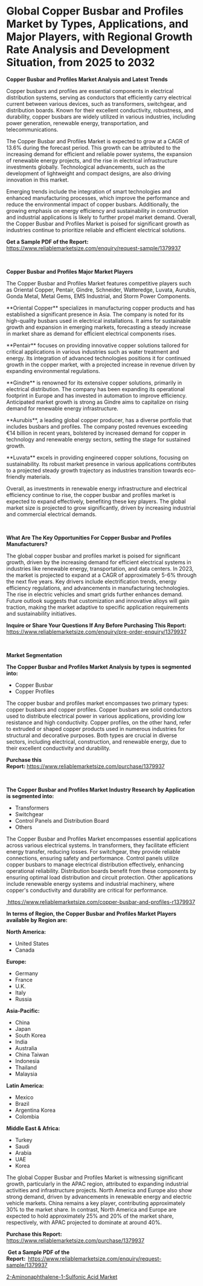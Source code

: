 <p><h1>Global Copper Busbar and Profiles Market by Types, Applications, and Major Players, with Regional Growth Rate Analysis and Development Situation, from 2025 to 2032</h1></p><p><strong>Copper Busbar and Profiles Market Analysis and Latest Trends</strong></p>
<p><p>Copper busbars and profiles are essential components in electrical distribution systems, serving as conductors that efficiently carry electrical current between various devices, such as transformers, switchgear, and distribution boards. Known for their excellent conductivity, robustness, and durability, copper busbars are widely utilized in various industries, including power generation, renewable energy, transportation, and telecommunications.</p><p>The Copper Busbar and Profiles Market is expected to grow at a CAGR of 13.6% during the forecast period. This growth can be attributed to the increasing demand for efficient and reliable power systems, the expansion of renewable energy projects, and the rise in electrical infrastructure investments globally. Technological advancements, such as the development of lightweight and compact designs, are also driving innovation in this market.</p><p>Emerging trends include the integration of smart technologies and enhanced manufacturing processes, which improve the performance and reduce the environmental impact of copper busbars. Additionally, the growing emphasis on energy efficiency and sustainability in construction and industrial applications is likely to further propel market demand. Overall, the Copper Busbar and Profiles Market is poised for significant growth as industries continue to prioritize reliable and efficient electrical solutions.</p></p>
<p><strong>Get a Sample PDF of the Report:&nbsp;</strong> <a href="https://www.reliablemarketsize.com/enquiry/request-sample/1379937?utm_campaign=2192&utm_medium=2&utm_source=Github&utm_content=ia&utm_term=01022025&utm_id=copper-busbar-and-profiles">https://www.reliablemarketsize.com/enquiry/request-sample/1379937</a></p>
<p>&nbsp;</p>
<p><strong>Copper Busbar and Profiles Major Market Players</strong></p>
<p><p>The Copper Busbar and Profiles Market features competitive players such as Oriental Copper, Pentair, Gindre, Schneider, Watteredge, Luvata, Aurubis, Gonda Metal, Metal Gems, EMS Industrial, and Storm Power Components.</p><p>**Oriental Copper** specializes in manufacturing copper products and has established a significant presence in Asia. The company is noted for its high-quality busbars used in electrical installations. It aims for sustainable growth and expansion in emerging markets, forecasting a steady increase in market share as demand for efficient electrical components rises.</p><p>**Pentair** focuses on providing innovative copper solutions tailored for critical applications in various industries such as water treatment and energy. Its integration of advanced technologies positions it for continued growth in the copper market, with a projected increase in revenue driven by expanding environmental regulations.</p><p>**Gindre** is renowned for its extensive copper solutions, primarily in electrical distribution. The company has been expanding its operational footprint in Europe and has invested in automation to improve efficiency. Anticipated market growth is strong as Gindre aims to capitalize on rising demand for renewable energy infrastructure.</p><p>**Aurubis**, a leading global copper producer, has a diverse portfolio that includes busbars and profiles. The company posted revenues exceeding €14 billion in recent years, bolstered by increased demand for copper in technology and renewable energy sectors, setting the stage for sustained growth.</p><p>**Luvata** excels in providing engineered copper solutions, focusing on sustainability. Its robust market presence in various applications contributes to a projected steady growth trajectory as industries transition towards eco-friendly materials.</p><p>Overall, as investments in renewable energy infrastructure and electrical efficiency continue to rise, the copper busbar and profiles market is expected to expand effectively, benefiting these key players. The global market size is projected to grow significantly, driven by increasing industrial and commercial electrical demands.</p></p>
<p>&nbsp;</p>
<p><strong>What Are The Key Opportunities For Copper Busbar and Profiles Manufacturers?</strong></p>
<p><p>The global copper busbar and profiles market is poised for significant growth, driven by the increasing demand for efficient electrical systems in industries like renewable energy, transportation, and data centers. In 2023, the market is projected to expand at a CAGR of approximately 5-6% through the next five years. Key drivers include electrification trends, energy efficiency regulations, and advancements in manufacturing technologies. The rise in electric vehicles and smart grids further enhances demand. Future outlook suggests that customization and innovative alloys will gain traction, making the market adaptive to specific application requirements and sustainability initiatives.</p></p>
<p><strong>Inquire or Share Your Questions If Any Before Purchasing This Report:</strong> <a href="https://www.reliablemarketsize.com/enquiry/pre-order-enquiry/1379937?utm_campaign=2192&utm_medium=2&utm_source=Github&utm_content=ia&utm_term=01022025&utm_id=copper-busbar-and-profiles">https://www.reliablemarketsize.com/enquiry/pre-order-enquiry/1379937</a></p>
<p>&nbsp;</p>
<p><strong>Market Segmentation</strong></p>
<p><strong>The Copper Busbar and Profiles Market Analysis by types is segmented into:</strong></p>
<p><ul><li>Copper Busbar</li><li>Copper Profiles</li></ul></p>
<p><p>The copper busbar and profiles market encompasses two primary types: copper busbars and copper profiles. Copper busbars are solid conductors used to distribute electrical power in various applications, providing low resistance and high conductivity. Copper profiles, on the other hand, refer to extruded or shaped copper products used in numerous industries for structural and decorative purposes. Both types are crucial in diverse sectors, including electrical, construction, and renewable energy, due to their excellent conductivity and durability.</p></p>
<p><strong>Purchase this Report:&nbsp;</strong><a href="https://www.reliablemarketsize.com/purchase/1379937?utm_campaign=2192&utm_medium=2&utm_source=Github&utm_content=ia&utm_term=01022025&utm_id=copper-busbar-and-profiles">https://www.reliablemarketsize.com/purchase/1379937</a></p>
<p>&nbsp;</p>
<p><strong>The Copper Busbar and Profiles Market Industry Research by Application is segmented into:</strong></p>
<p><ul><li>Transformers</li><li>Switchgear</li><li>Control Panels and Distribution Board</li><li>Others</li></ul></p>
<p><p>The Copper Busbar and Profiles Market encompasses essential applications across various electrical systems. In transformers, they facilitate efficient energy transfer, reducing losses. For switchgear, they provide reliable connections, ensuring safety and performance. Control panels utilize copper busbars to manage electrical distribution effectively, enhancing operational reliability. Distribution boards benefit from these components by ensuring optimal load distribution and circuit protection. Other applications include renewable energy systems and industrial machinery, where copper's conductivity and durability are critical for performance.</p></p>
<p><a href="https://www.reliablemarketsize.com/copper-busbar-and-profiles-r1379937?utm_campaign=2192&utm_medium=2&utm_source=Github&utm_content=ia&utm_term=01022025&utm_id=copper-busbar-and-profiles">&nbsp;https://www.reliablemarketsize.com/copper-busbar-and-profiles-r1379937</a></p>
<p><strong>In terms of Region, the Copper Busbar and Profiles Market Players available by Region are:</strong></p>
<p>
    <p> <strong> North America: </strong>
        <ul>
            <li>United States</li>
            <li>Canada</li>
        </ul>
        </p> 
    <p> <strong> Europe: </strong>
        <ul>
            <li>Germany</li>
            <li>France</li>
            <li>U.K.</li>
            <li>Italy</li>
            <li>Russia</li>
        </ul>
        </p> 
    <p> <strong> Asia-Pacific: </strong>
        <ul>
            <li>China</li>
            <li>Japan</li>
            <li>South Korea</li>
            <li>India</li>
            <li>Australia</li>
            <li>China Taiwan</li>
            <li>Indonesia</li>
            <li>Thailand</li>
            <li>Malaysia</li>
        </ul>
        </p> 
    <p> <strong> Latin America: </strong>
        <ul>
            <li>Mexico</li>
            <li>Brazil</li>
            <li>Argentina Korea</li>
            <li>Colombia</li>
        </ul>
        </p> 
    <p> <strong> Middle East & Africa: </strong>
        <ul>
            <li>Turkey</li>
            <li>Saudi</li>
            <li>Arabia</li>
            <li>UAE</li>
            <li>Korea</li>
        </ul>
    </p>
    </p>
<p><p>The global Copper Busbar and Profiles Market is witnessing significant growth, particularly in the APAC region, attributed to expanding industrial activities and infrastructure projects. North America and Europe also show strong demand, driven by advancements in renewable energy and electric vehicle markets. China remains a key player, contributing approximately 30% to the market share. In contrast, North America and Europe are expected to hold approximately 25% and 20% of the market share, respectively, with APAC projected to dominate at around 40%.</p></p>
<p><strong>Purchase this Report: </strong><a href="https://www.reliablemarketsize.com/purchase/1379937?utm_campaign=2192&utm_medium=2&utm_source=Github&utm_content=ia&utm_term=01022025&utm_id=copper-busbar-and-profiles">https://www.reliablemarketsize.com/purchase/1379937</a></p>
<p>&nbsp;<strong>Get a Sample PDF of the Report:&nbsp;&nbsp;</strong><a href="https://www.reliablemarketsize.com/enquiry/request-sample/1379937?utm_campaign=2192&utm_medium=2&utm_source=Github&utm_content=ia&utm_term=01022025&utm_id=copper-busbar-and-profiles">https://www.reliablemarketsize.com/enquiry/request-sample/1379937</a></p>
<p><strong></strong></p>
<p><p><a href="https://github.com/WashimHussain441/Market-Research-Report-List-1/blob/main/2-aminonaphthalene-1-sulfonic-acid-market.md?utm_campaign=2192&utm_medium=2&utm_source=Github&utm_content=ia&utm_term=01022025&utm_id=copper-busbar-and-profiles">2-Aminonaphthalene-1-Sulfonic Acid Market</a></p></p>